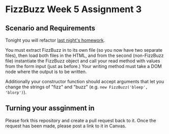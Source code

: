 
# FizzBuzz Week 5 Assignment 3

## Scenario and Requirements

Tonight you will refactor [last night's homework](https://github.com/SEA-Design-Dev/fizzbuzz-redux__W5-A2).

You must extract FizzBuzz in to its own file (so you now have two separate files), then load both files in the HTML, and from the second (non-FizzBuzz file) instantiate the FizzBuzz object and call your read method with values from the form input (just as before.) Your writing method must take a DOM node where the output is to be written.

Additionally your constructor function should accept arguments that let you change the strings of "fizz" and "buzz" (e.g. `new FizzBuzz('bleep', 'blorp')`).


## Turning your assginment in

Please fork this repository and create a pull request back to it. Once the request has been made, please post a link to it in Canvas.

